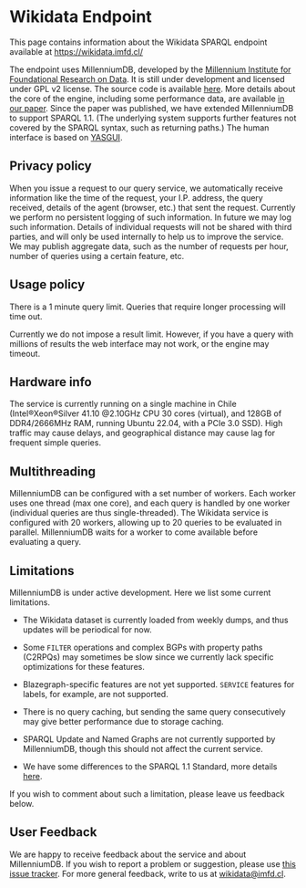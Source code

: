 # Wikidata Endpoint

This page contains information about the Wikidata SPARQL endpoint available at
https://wikidata.imfd.cl/

The endpoint uses MillenniumDB, developed by the [Millennium Institute for Foundational Research on Data](https://imfd.cl/en/). It is still under development and licensed under GPL v2 license.
The source code is available [here](https://github.com/MillenniumDB/MillenniumDB). More details about the core of the engine, including some performance data, are available [in our paper](https://direct.mit.edu/dint/article/5/3/560/117375/MillenniumDB-An-Open-Source-Graph-Database-System). Since the paper was published, we have extended MillenniumDB to support SPARQL 1.1. (The underlying system supports further features not covered by the SPARQL syntax, such as returning paths.) The human interface is based on [YASGUI](https://github.com/TriplyDB/Yasgui).

## Privacy policy

When you issue a request to our query service, we automatically receive
information like the time of the request, your I.P. address, the query
received, details of the agent (browser, etc.) that sent the request.
Currently we perform no persistent logging of such information. In
future we may log such information. Details of individual requests 
will not be shared with third parties, and will only be used internally 
to help us to improve the service. We may publish aggregate data, such as
the number of requests per hour, number of queries using a certain feature,
etc.

## Usage policy

There is a 1 minute query limit. Queries that require longer processing will time out.

Currently we do not impose a result limit. However, if you have a query with millions of results the web interface may not work, or the engine may timeout.

## Hardware info

The service is currently running on a single machine in Chile
(Intel®Xeon®Silver 41.10 @2.10GHz CPU 30 cores (virtual), and 128GB of
DDR4/2666MHz RAM, running Ubuntu 22.04, with a PCIe 3.0 SSD). High
traffic may cause delays, and geographical distance may cause lag for
frequent simple queries.

## Multithreading

MillenniumDB can be configured with a set number of workers. Each worker uses one thread (max one core), and each query is handled by one worker (individual queries are thus single-threaded). The Wikidata service is configured with 20 workers, allowing up to 20 queries to be evaluated in parallel. MillenniumDB waits for a worker to come available before evaluating a query.

## Limitations

MillenniumDB is under active development. Here we list some current limitations.

- The Wikidata dataset is currently loaded from weekly dumps, and thus updates
will be periodical for now.

- Some `FILTER` operations and complex BGPs with property paths (C2RPQs) may sometimes be slow
since we currently lack specific optimizations for these features.

- Blazegraph-specific features are not yet supported. `SERVICE` features
for labels, for example, are not supported.

- There is no query caching, but sending the same query consecutively may give better performance due to storage caching.

- SPARQL Update and Named Graphs are not currently supported by
MillenniumDB, though this should not affect the current service.

- We have some differences to the SPARQL 1.1 Standard, more details [here](https://github.com/MillenniumDB/MillenniumDB/blob/main/doc/sparql/sparql_deviations.md).

If you wish to comment about such a limitation, please leave us feedback below.

## User Feedback

We are happy to receive feedback about the service and about MillenniumDB. If you wish to report a problem or suggestion, please use [this issue tracker](https://github.com/MillenniumDB/wikidata-endpoint/issues). For more general feedback, write to us at [wikidata@imfd.cl](mailto:wikidata@imfd.cl).
